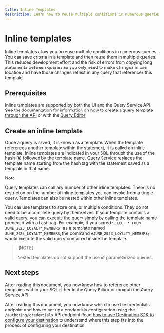 ```yaml
---
title: Inline Templates
description: Learn how to reuse multiple conditions in numerous queries with inline templates.
---
```

# Inline templates

Inline templates allow you to reuse multiple conditions in numerous queries. You can save criteria in a template and then reuse them in multiple queries. This reduces development effort and the risk of errors from copying long statements between queries as you only need to make changes in one location and have those changes reflect in any query that references this template. 

## Prerequisites

Inline templates are supported by both the UI and the Query Service API. See the documentation for information on how to [create a query template through the API](https://experienceleague.adobe.com/docs/experience-platform/query/api/query-templates.html?lang=en#create-a-query-template) or with the [Query Editor](https://experienceleague.adobe.com/docs/experience-platform/query/ui/user-guide.html?lang=en#query-authoring)

## Create an inline template

Once a query is saved, it is known as a template. When the template references another template within the statement, it is called an inline template. Inline templates are indicated in your SQL through the use of the hash (#) followed by the template name. Query Service replaces the template name starting from the hash tag with the statement saved as a template in that name.

>[!NOTE]
>
>Query templates can call any number of other inline templates. There is no restriction on the number of inline templates you can invoke from a single query. Templates can also be nested within other inline templates.

You can use templates to store one, or multiple conditions. They do not need to be a complete query by themselves. If your template contains a valid query, you can execute the query simply by calling the template name preceded with a hash tag. For example, if you stored `SELECT * FROM JUNE_2023_LOYALTY_MEMBERS;` as a template  named `JUNE_2023_LOYALTY_MEMBERS`, the command  `#JUNE_2023_LOYALTY_MEMBERS;` would execute the valid query contained inside the template. 

>![NOTE]
>
>Nested templates do not support the use of parameterized queries.

## Next steps

After reading this document, you now know how to reference other templates within your SQL either in the Query Editor or throguh the Query Service API.  

After reading this document, you now know when to use the credentials endpoint and how to set up a credentials configuration using the `/authoring/credentials` API endpoint  Read [how to use Destination SDK to configure your destination](../guides/configure-destination-instructions.md) to understand where this step fits into the process of configuring your destination.

 
<!-- 
The following SQL demonstrates an example of a pramaterized query. 

```sql
SELECT * FROM #databaseName.#tableName WHERE #template5;
```

and the following templates are called to complete the query.

```sql
databaseName = 'acmeProfiles2023'
tableName = 'loyaltyMembers'
template5 = 'city: #cityName;'
cityName = 'Reykjavík'
```

In this scenario, there would be statements saved as query templates for `databaseName`, `tableName`, `template5`, and `cityName`. -->

<!-- ## Update parameterized templates

You can replace parameterized templates through either the UI, or the API.

**Request**

```sql
SELECT * FROM csv1000 ROWS WHERE id = '1000' AND firstname = 'elin' AND lastname = 'holder' AND gender = 'male' AND email = 'abc1000@gmail.com' AND city = 'surprise' AND country = 'usa' AND postalcode = '14579' limit 5;
```

* `your_test_template_01`: `email = '$email' AND #your_test_template_02`
* `your_test_template_02`:`street = '$street' AND email = '$email' AND #your_test_template_03 AND #your_test_template_03` 
* `your_test_template_03`: `$fieldName = '$fieldValue`


### Update parameters through the UI

Description

### Update parameters through the API

Changes to query templates can be made using a PUT request to the query templates endpoint. Complete instructions on how to do this can be found in the [query templates endpoint guide](../api/query-templates.md#update-a-specified-query-template) and the [accelerated queries endpoint guide](../api/accelerated-queries#run-accelerated-query). 

If a template uses multiple parameterized values then these must be provided in an array of values. Paramateterized queries that do not have any other nested information can be provided in flat JSON.


If parameter in the query and the parameter in the template may have the same name, you must distinguish between the two.

If you do not prove a value of parameter inside a nested template, the value is taken from its parent template.

 We could provide them in this in a flat JSON, but if it is using templates we need to provide it in a nested just because parameter in a query and parameter in the in the template right?
They may have same name, so we need to  right?


It's where it's parent or it's it's parents, wherever it in the higher in the up in the hierarchy it will get the parameter reduced from there, otherwise it will use what is provided and it's own element OK.



You can use the CLI to use parameterized queries. but you must use the PREPARE statement and include the (query ?) in JSON format in within the command.  
You can check the parameters and templates but entering the SHOW TEMPLATES command. 




You can escape characters inside template names that include spaces / single quote marks / backslashes by putting them inside single quote marks and escaping them with a backslash 

Best practice is to avoid using spaces, single quote, and backslash in template names 
 

>[!NOTE]
>
>There is no limit in the size of queries that can be stored as templates.


>[!NOTE]
>
>The Query Editor does not support parameterized templates or nested parameterized templates. To use parameterized templates, or nested parameterized templates, you must use the command line interface. -->
